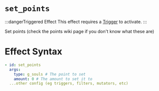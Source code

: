 # `set_points`
:::dangerTriggered Effect
This effect requires a [Trigger](https://plugins.auxilor.io/effects/all-triggers) to activate.
:::

Set points (check the points wiki page if you don't know what these are)

# Effect Syntax
```yaml
- id: set_points
  args:
    type: g_souls # The point to set
    amount: 0 # The amount to set it to
  ...other config (eg triggers, filters, mutators, etc)
```